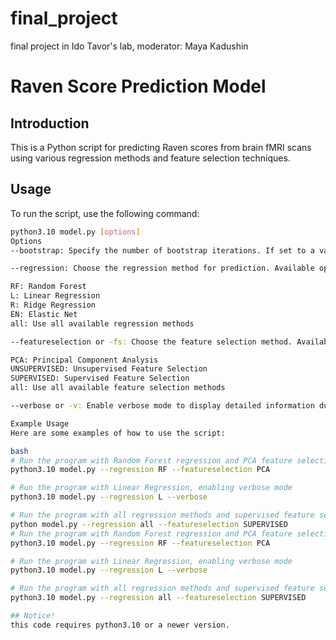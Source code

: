 # final_project
final project in Ido Tavor's lab,
moderator: Maya Kadushin

# Raven Score Prediction Model

## Introduction

This is a Python script for predicting Raven scores from brain fMRI scans using various regression methods and feature selection techniques.

## Usage

To run the script, use the following command:

```bash
python3.10 model.py [options]
Options
--bootstrap: Specify the number of bootstrap iterations. If set to a value different from 0, the program will run the given number of times with permutation in the Raven scores.

--regression: Choose the regression method for prediction. Available options are:

RF: Random Forest
L: Linear Regression
R: Ridge Regression
EN: Elastic Net
all: Use all available regression methods

--featureselection or -fs: Choose the feature selection method. Available options are:

PCA: Principal Component Analysis
UNSUPERVISED: Unsupervised Feature Selection
SUPERVISED: Supervised Feature Selection
all: Use all available feature selection methods

--verbose or -v: Enable verbose mode to display detailed information during execution.

Example Usage
Here are some examples of how to use the script:

bash
# Run the program with Random Forest regression and PCA feature selection
python3.10 model.py --regression RF --featureselection PCA

# Run the program with Linear Regression, enabling verbose mode
python3.10 model.py --regression L --verbose

# Run the program with all regression methods and supervised feature selection
python model.py --regression all --featureselection SUPERVISED
# Run the program with Random Forest regression and PCA feature selection
python3.10 model.py --regression RF --featureselection PCA

# Run the program with Linear Regression, enabling verbose mode
python3.10 model.py --regression L --verbose

# Run the program with all regression methods and supervised feature selection
python3.10 model.py --regression all --featureselection SUPERVISED

## Notice!
this code requires python3.10 or a newer version. 



